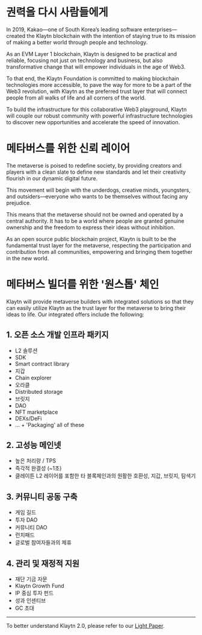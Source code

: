 # 권력을 다시 사람들에게<a id="klaytn2"></a>

In 2019, Kakao—one of South Korea’s leading software enterprises—created the Klaytn blockchain with the intention of staying true to its mission of making a better world through people and technology.

As an EVM Layer 1 blockchain, Klaytn is designed to be practical and reliable, focusing not just on technology and business, but also transformative change that will empower individuals in the age of Web3.

To that end, the Klaytn Foundation is committed to making blockchain technologies more accessible, to pave the way for more to be a part of the Web3 revolution, with Klaytn as the preferred trust layer that will connect people from all walks of life and all corners of the world.

To build the infrastructure for this collaborative Web3 playground, Klaytn will couple our robust community with powerful infrastructure technologies to discover new opportunities and accelerate the speed of innovation.

# 메타버스를 위한 신뢰 레이어<a id="trustlayer"></a>

The metaverse is poised to redefine society, by providing creators and players with a clean slate to define new standards and let their creativity flourish in our dynamic digital future.

This movement will begin with the underdogs, creative minds, youngsters, and outsiders—everyone who wants to be themselves without facing any prejudice.

This means that the metaverse should not be owned and operated by a central authority. It has to be a world where people are granted genuine ownership and the freedom to express their ideas without inhibition.

As an open source public blockchain project, Klaytn is built to be the fundamental trust layer for the metaverse, respecting the participation and contribution from all communities, empowering and bringing them together in the new world.

# 메타버스 빌더를 위한 '원스톱' 체인<a id="one-stop-chain-for-metaverse-builders"></a>

Klaytn will provide metaverse builders with integrated solutions so that they can easily utilize Klaytn as the trust layer for the metaverse to bring their ideas to life. Our integrated offers include the following:

## 1. 오픈 소스 개발 인프라 패키지 <a id="open-source-dev-infra-package"></a>
- L2 솔루션
- SDK
- Smart contract library
- 지갑
- Chain explorer
- 오라클
- Distributed storage
- 브릿지
- DAO
- NFT marketplace
- DEXs/DeFi
- ... + 'Packaging' all of these

## 2. 고성능 메인넷 <a id="high-performing-mainnet"></a>
- 높은 처리량 / TPS
- 즉각적 완결성 (~1초)
- 클레이튼 L2 레이어를 포함한 타 블록체인과의 원활한 호환성, 지갑, 브릿지, 탐색기

## 3. 커뮤니티 공동 구축 <a id="community-co-building"></a>
- 게임 길드
- 투자 DAO
- 커뮤니티 DAO
- 런치패드
- 글로벌 참여자들과의 제휴

## 4. 관리 및 재정적 지원 <a id="management-and-financial-support"></a>
- 재단 기금 자문
- Klaytn Growth Fund
- IP 중심 투자 펀드
- 성과 인센티브
- GC 초대

---

To better understand Klaytn 2.0, please refer to our [Light Paper](https://klaytn.foundation/wp-content/uploads/2022/01/Klaytn-2.0_Light-Paper-20220128.pdf).

